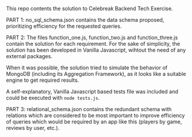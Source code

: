 This repo contents the solution to Celebreak Backend Tech Exercise.

PART 1: no_sql_schema.json contains the data schema proposed, prioritizing efficiency for the 
requested queries.

PART 2: The files function_one.js, function_two.js and function_three.js contain the solution for 
each requirement. For the sake of simplicity, the solution has been developed in Vanilla 
Javascript, wihtout the need of any external packages.

When it was possible, the solution tried to simulate the behavior of MongoDB (including its 
Aggregation Framework), as it looks like a suitable engine to get required results.

A self-explanatory, Vanilla Javascript based tests file was included and could be executed with 
`node tests.js`.

PART 3: relational_schema.json contains the redundant schema with relations which are considered
to be most important to improve efficiency of queries which would be required by an app like this
(players by game, reviews by user, etc.).
